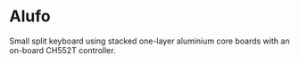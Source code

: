 # Alufo

Small split keyboard using stacked one-layer aluminium core boards with an on-board CH552T controller.
